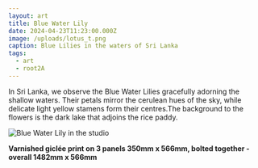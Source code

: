 ```yaml
---
layout: art
title: Blue Water Lily
date: 2024-04-23T11:23:00.000Z
image: /uploads/lotus_t.png
caption: Blue Lilies in the waters of Sri Lanka
tags:
  - art
  - root2A
---
```

In Sri Lanka, we observe the Blue Water Lilies gracefully adorning the shallow waters. Their petals mirror the cerulean hues of the sky, while delicate light yellow stamens form their centres.The background to the flowers is the dark lake that adjoins the rice paddy.

![Blue Water Lily in the studio](https://live.staticflickr.com/65535/53673210841_b6bb876417_h_d.jpg "Blue Water Lily in the studio")

**Varnished giclée print on 3 panels 350mm x 566mm, bolted together - overall 1482mm x 566mm**
